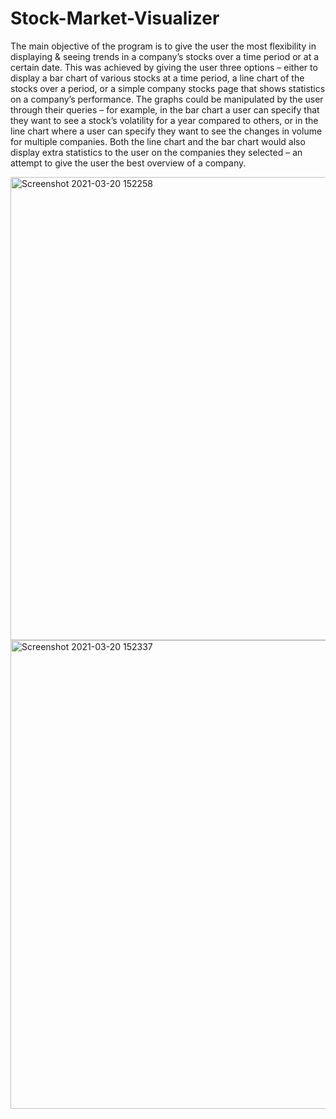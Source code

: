 # Stock-Market-Visualizer
The main objective of the program is to give the user the most flexibility in displaying & seeing trends in a company’s stocks over a time period or at a certain date. This was achieved by giving the user three options – either to display a bar chart of various stocks at a time period, a line chart of the stocks over a period, or a simple company stocks page that shows statistics on a company’s performance.  The graphs could be manipulated by the user through their queries – for example, in the bar chart a user can specify that they want to see a stock’s volatility for a year compared to others, or in the line chart where a user can specify they want to see the changes in volume for multiple companies. Both the line chart and the bar chart would also display extra statistics to the user on the companies they selected – an attempt to give the user the best overview of a company. 



<img width="741" alt="Screenshot 2021-03-20 152258" src="https://user-images.githubusercontent.com/73280812/111875291-e9753280-8990-11eb-99aa-f4207961d834.png">



<img width="750" alt="Screenshot 2021-03-20 152337" src="https://user-images.githubusercontent.com/73280812/111875323-132e5980-8991-11eb-8eba-acc7d64641a0.png">
